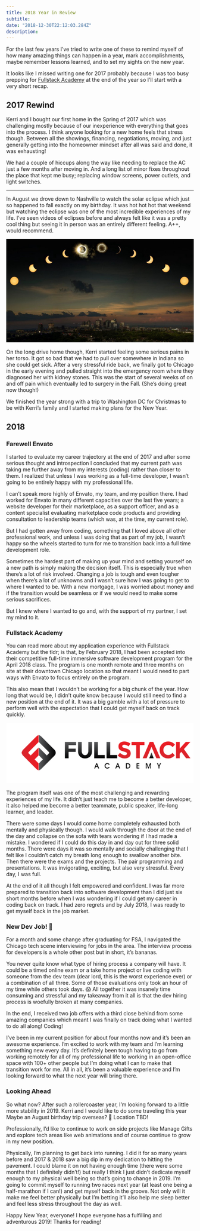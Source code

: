 ```yaml
---
title: 2018 Year in Review
subtitle: 
date: "2018-12-30T22:12:03.284Z"
description: 
---
```


For the last few years I’ve tried to write one of these to remind myself of how many amazing things can happen in a year, mark accomplishments, maybe remember lessons learned, and to set my sights on the new year.

It looks like I missed writing one for 2017 probably because I was too busy prepping for [Fullstack Academy](/my-fullstack-academy-application-experience) at the end of the year so I’ll start with a very short recap.

## 2017 Rewind

Kerri and I bought our first home in the Spring of 2017 which was challenging mostly because of our inexperience with everything that goes into the process. I think anyone looking for a new home feels that stress though. Between all the showings, financing, negotiations, moving, and just generally getting into the homeowner mindset after all was said and done, it was exhausting!

We had a couple of hiccups along the way like needing to replace the AC just a few months after moving in. And a long list of minor fixes throughout the place that kept me busy; replacing window screens, power outlets, and light switches.

---

In August we drove down to Nashville to watch the solar eclipse which just so happened to fall exactly on my birthday. It was hot hot hot that weekend but watching the eclipse was one of the most incredible experiences of my life. I’ve seen videos of eclipses before and always felt like it was a pretty cool thing but seeing it in person was an entirely different feeling. A++, would recommend.

![August 21, 2017 — Nashville, TN — Photograph by Richard Sparkman](./1_TygyxlvOZz644H_79FROPg.jpeg)

On the long drive home though, Kerri started feeling some serious pains in her torso. It got so bad that we had to pull over somewhere in Indiana so she could get sick. After a very stressful ride back, we finally got to Chicago in the early evening and pulled straight into the emergency room where they diagnosed her with kidney stones. This was the start of several weeks of on and off pain which eventually led to surgery in the Fall. (She’s doing great now though!)

We finished the year strong with a trip to Washington DC for Christmas to be with Kerri’s family and I started making plans for the New Year.

## 2018

### Farewell Envato

I started to evaluate my career trajectory at the end of 2017 and after some serious thought and introspection I concluded that my current path was taking me further away from my interests (coding) rather than closer to them. I realized that unless I was working as a full-time developer, I wasn’t going to be entirely happy with my professional life.

I can’t speak more highly of Envato, my team, and my position there. I had worked for Envato in many different capacities over the last five years; a website developer for their marketplace, as a support officer, and as a content specialist evaluating marketplace code products and providing consultation to leadership teams (which was, at the time, my current role).

But I had gotten away from coding, something that I loved above all other professional work, and unless I was doing that as part of my job, I wasn’t happy so the wheels started to turn for me to transition back into a full time development role.

Sometimes the hardest part of making up your mind and setting yourself on a new path is simply making the decision itself. This is especially true when there’s a lot of risk involved. Changing a job is tough and even tougher when there’s a lot of unknowns and I wasn’t sure how I was going to get to where I wanted to be. With a new mortgage, I was worried about money and if the transition would be seamless or if we would need to make some serious sacrifices.

But I knew where I wanted to go and, with the support of my partner, I set my mind to it.

### Fullstack Academy

You can read more about my application experience with Fullstack Academy but the tldr; is that, by February 2018, I had been accepted into their competitive full-time immersive software development program for the April 2018 class. The program is one month remote and three months on site at their downtown Chicago location so that meant I would need to part ways with Envato to focus entirely on the program.

This also mean that I wouldn’t be working for a big chunk of the year. How long that would be, I didn’t quite know because I would still need to find a new position at the end of it. It was a big gamble with a lot of pressure to perform well with the expectation that I could get myself back on track quickly.

![Fullstack Academy Logo](./1_v_vbDt8Fl9YcRQYGpwZryw.png)

The program itself was one of the most challenging and rewarding experiences of my life. It didn’t just teach me to become a better developer, it also helped me become a better teammate, public speaker, life-long learner, and leader.

There were some days I would come home completely exhausted both mentally and physically though. I would walk through the door at the end of the day and collapse on the sofa with tears wondering if I had made a mistake. I wondered if I could do this day in and day out for three solid months. There were days it was so mentally and socially challenging that I felt like I couldn’t catch my breath long enough to swallow another bite. Then there were the exams and the projects. The pair programming and presentations. It was invigorating, exciting, but also very stressful. Every day, I was full.

At the end of it all though I felt empowered and confident. I was far more prepared to transition back into software development than I did just six short months before when I was wondering if I could get my career in coding back on track. I had zero regrets and by July 2018, I was ready to get myself back in the job market.


### New Dev Job! 🎉

For a month and some change after graduating for FSA, I navigated the Chicago tech scene interviewing for jobs in the area. The interview process for developers is a whole other post but in short, it’s bananas.

You never quite know what type of hiring process a company will have. It could be a timed online exam or a take home project or live coding with someone from the dev team (dear lord, this is the worst experience ever) or a combination of all three. Some of those evaluations only took an hour of my time while others took days. 😱 All together it was insanely time consuming and stressful and my takeaway from it all is that the dev hiring process is woefully broken at many companies.

In the end, I received two job offers with a third close behind from some amazing companies which meant I was finally on track doing what I wanted to do all along! Coding!

I’ve been in my current position for about four months now and it’s been an awesome experience. I’m excited to work with my team and I’m learning something new every day. It’s definitely been tough having to go from working remotely for all of my professional life to working in an open-office space with 100+ other people but I’m doing what I can to make that transition work for me. All in all, it’s been a valuable experience and I’m looking forward to what the next year will bring there.

### Looking Ahead

So what now? After such a rollercoaster year, I’m looking forward to a little more stability in 2019. Kerri and I would like to do some traveling this year Maybe an August birthday trip overseas? 🤔 Location TBD!

Professionally, I’d like to continue to work on side projects like Manage Gifts and explore tech areas like web animations and of course continue to grow in my new position.

Physically, I’m planning to get back into running. I did it for so many years before and 2017 & 2018 saw a big dip in my dedication to hitting the pavement. I could blame it on not having enough time (there were some months that I definitely didn’t!) but really I think I just didn’t dedicate myself enough to my physical well being so that’s going to change in 2019. I’m going to commit myself to running two races next year (at least one being a half-marathon if I can!) and get myself back in the groove. Not only will it make me feel better physically but I’m betting it’ll also help me sleep better and feel less stress throughout the day as well.

Happy New Year, everyone! I hope everyone has a fulfilling and adventurous 2019! Thanks for reading!